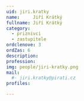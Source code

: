 ```yaml
---
uid: jiri.kratky
name:     Jiří Krátký
fullname: Jiří Krátký
category:
  - priznivci
  - zastupitele  
ordclenove: 3
ordZas: 6
description: 
profession:  
img: people/jiri-kratky.png
mail:
  #- jiri.kratky@pirati.cz
profiles:

---
```

